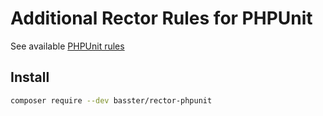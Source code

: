 # Additional Rector Rules for PHPUnit

See available [PHPUnit rules](/docs/rector_rules_overview.md)

## Install

```bash
composer require --dev basster/rector-phpunit
```
